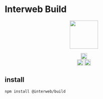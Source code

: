 # Interweb Build

<p align="center" width="100%">
    <img height="90" src="https://user-images.githubusercontent.com/545047/190171432-5526db8f-9952-45ce-a745-bea4302f912b.svg" />
</p>

<p align="center" width="100%">
  <a href="https://github.com/cosmology-tech/interweb-build/actions/workflows/run-tests.yml">
    <img height="20" src="https://github.com/cosmology-tech/interweb-build/actions/workflows/run-tests.yml/badge.svg" />
  </a>
  <br />
   <a href="https://github.com/cosmology-tech/interweb-build/blob/main/LICENSE"><img height="20" src="https://img.shields.io/badge/license-MIT-blue.svg"></a>
   <a href="https://www.npmjs.com/package/@interweb/build"><img height="20" src="https://img.shields.io/github/package-json/v/cosmology-tech/interweb-build?filename=packages%2Fbuild%2Fpackage.json"></a>
</p>

## install

```sh
npm install @interweb/build
```

